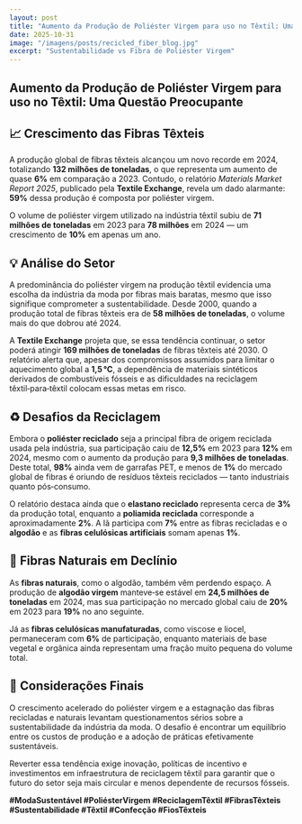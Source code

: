 ```yaml
---
layout: post
title: "Aumento da Produção de Poliéster Virgem para uso no Têxtil: Uma Questão Preocupante"
date: 2025-10-31
image: "/imagens/posts/recicled_fiber_blog.jpg"
excerpt: "Sustentabilidade vs Fibra de Poliéster Virgem"
---
```


<section class="post-conteudo">
  <h1>Aumento da Produção de Poliéster Virgem para uso no Têxtil: Uma Questão Preocupante</h1>

  <h2>📈 Crescimento das Fibras Têxteis</h2>
  <p>
    A produção global de fibras têxteis alcançou um novo recorde em 2024, totalizando <strong>132 milhões de toneladas</strong>,
    o que representa um aumento de quase <strong>6%</strong> em comparação a 2023. Contudo, o relatório
    <em>Materials Market Report 2025</em>, publicado pela <strong>Textile Exchange</strong>, revela um dado alarmante:
    <strong>59%</strong> dessa produção é composta por poliéster virgem.
  </p>
  <p>
    O volume de poliéster virgem utilizado na indústria têxtil subiu de <strong>71 milhões de toneladas</strong> em 2023
    para <strong>78 milhões</strong> em 2024 — um crescimento de <strong>10%</strong> em apenas um ano.
  </p>

  <h2>💡 Análise do Setor</h2>
  <p>
    A predominância do poliéster virgem na produção têxtil evidencia uma escolha da indústria da moda por fibras mais baratas,
    mesmo que isso signifique comprometer a sustentabilidade. Desde 2000, quando a produção total de fibras têxteis era
    de <strong>58 milhões de toneladas</strong>, o volume mais do que dobrou até 2024.
  </p>
  <p>
    A <strong>Textile Exchange</strong> projeta que, se essa tendência continuar, o setor poderá atingir
    <strong>169 milhões de toneladas</strong> de fibras têxteis até 2030. O relatório alerta que, apesar dos compromissos
    assumidos para limitar o aquecimento global a <strong>1,5 °C</strong>, a dependência de materiais sintéticos
    derivados de combustíveis fósseis e as dificuldades na reciclagem têxtil‑para‑têxtil colocam essas metas em risco.
  </p>

  <h2>♻️ Desafios da Reciclagem</h2>
  <p>
    Embora o <strong>poliéster reciclado</strong> seja a principal fibra de origem reciclada usada pela indústria, sua
    participação caiu de <strong>12,5%</strong> em 2023 para <strong>12%</strong> em 2024, mesmo com o aumento da
    produção para <strong>9,3 milhões de toneladas</strong>. Deste total, <strong>98%</strong> ainda vem de garrafas PET,
    e menos de <strong>1%</strong> do mercado global de fibras é oriundo de resíduos têxteis reciclados — tanto
    industriais quanto pós‑consumo.
  </p>
  <p>
    O relatório destaca ainda que o <strong>elastano reciclado</strong> representa cerca de <strong>3%</strong> da
    produção total, enquanto a <strong>poliamida reciclada</strong> corresponde a aproximadamente <strong>2%</strong>.
    A lã participa com <strong>7%</strong> entre as fibras recicladas e o <strong>algodão</strong> e as
    <strong>fibras celulósicas artificiais</strong> somam apenas <strong>1%</strong>.
  </p>

  <h2>🌾 Fibras Naturais em Declínio</h2>
  <p>
    As <strong>fibras naturais</strong>, como o algodão, também vêm perdendo espaço. A produção de
    <strong>algodão virgem</strong> manteve‑se estável em <strong>24,5 milhões de toneladas</strong> em 2024, mas sua
    participação no mercado global caiu de <strong>20%</strong> em 2023 para <strong>19%</strong> no ano seguinte.
  </p>
  <p>
    Já as <strong>fibras celulósicas manufaturadas</strong>, como viscose e liocel, permaneceram com
    <strong>6%</strong> de participação, enquanto materiais de base vegetal e orgânica ainda representam uma fração muito
    pequena do volume total.
  </p>

  <h2>📝 Considerações Finais</h2>
  <p>
    O crescimento acelerado do poliéster virgem e a estagnação das fibras recicladas e naturais levantam questionamentos
    sérios sobre a sustentabilidade da indústria da moda. O desafio é encontrar um equilíbrio entre os custos de produção
    e a adoção de práticas efetivamente sustentáveis.
  </p>
  <p>
    Reverter essa tendência exige inovação, políticas de incentivo e investimentos em infraestrutura de reciclagem
    têxtil para garantir que o futuro do setor seja mais circular e menos dependente de recursos fósseis.
  </p>

  <p><strong>#ModaSustentável #PoliésterVirgem #ReciclagemTêxtil #FibrasTêxteis #Sustentabilidade #Têxtil #Confecção #FiosTêxteis</strong></p>

</section>
